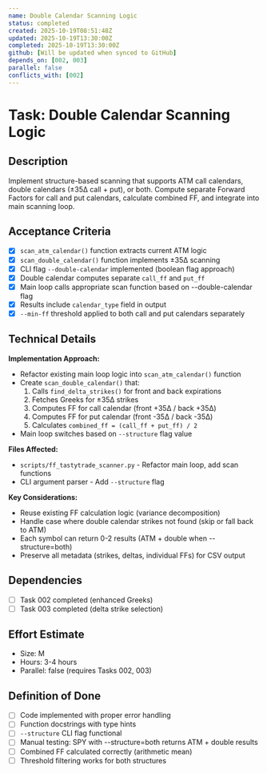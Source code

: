 ```yaml
---
name: Double Calendar Scanning Logic
status: completed
created: 2025-10-19T08:51:48Z
updated: 2025-10-19T13:30:00Z
completed: 2025-10-19T13:30:00Z
github: [Will be updated when synced to GitHub]
depends_on: [002, 003]
parallel: false
conflicts_with: [002]
---
```


# Task: Double Calendar Scanning Logic

## Description
Implement structure-based scanning that supports ATM call calendars, double calendars (±35Δ call + put), or both. Compute separate Forward Factors for call and put calendars, calculate combined FF, and integrate into main scanning loop.

## Acceptance Criteria
- [x] `scan_atm_calendar()` function extracts current ATM logic
- [x] `scan_double_calendar()` function implements ±35Δ scanning
- [x] CLI flag `--double-calendar` implemented (boolean flag approach)
- [x] Double calendar computes separate `call_ff` and `put_ff`
- [x] Main loop calls appropriate scan function based on --double-calendar flag
- [x] Results include `calendar_type` field in output
- [x] `--min-ff` threshold applied to both call and put calendars separately

## Technical Details

**Implementation Approach:**
- Refactor existing main loop logic into `scan_atm_calendar()` function
- Create `scan_double_calendar()` that:
  1. Calls `find_delta_strikes()` for front and back expirations
  2. Fetches Greeks for ±35Δ strikes
  3. Computes FF for call calendar (front +35Δ / back +35Δ)
  4. Computes FF for put calendar (front -35Δ / back -35Δ)
  5. Calculates `combined_ff = (call_ff + put_ff) / 2`
- Main loop switches based on `--structure` flag value

**Files Affected:**
- `scripts/ff_tastytrade_scanner.py` - Refactor main loop, add scan functions
- CLI argument parser - Add `--structure` flag

**Key Considerations:**
- Reuse existing FF calculation logic (variance decomposition)
- Handle case where double calendar strikes not found (skip or fall back to ATM)
- Each symbol can return 0-2 results (ATM + double when --structure=both)
- Preserve all metadata (strikes, deltas, individual FFs) for CSV output

## Dependencies
- [ ] Task 002 completed (enhanced Greeks)
- [ ] Task 003 completed (delta strike selection)

## Effort Estimate
- Size: M
- Hours: 3-4 hours
- Parallel: false (requires Tasks 002, 003)

## Definition of Done
- [ ] Code implemented with proper error handling
- [ ] Function docstrings with type hints
- [ ] `--structure` CLI flag functional
- [ ] Manual testing: SPY with --structure=both returns ATM + double results
- [ ] Combined FF calculated correctly (arithmetic mean)
- [ ] Threshold filtering works for both structures
